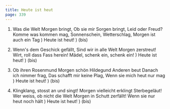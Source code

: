 ```yaml
---
title: Heute ist heut
page: 339
---  
```

 
1. Was die Welt Morgen bringt,
Ob sie mir Sorgen bringt,
Leid oder Freud?
Komme was kommen mag,
Sonnenschein, Wetterschlag,
Morgen ist auch ein Tag )
Heute ist heut! ) (bis)


2. Wenn's dem Geschick gefällt,
Sind wir in alle Welt
Morgen zerstreut!
Wirt, roll dass Fass herein!
Mädel, schenk ein, schenk ein! )
Heute ist heut! ) (bis)


3. Ob ihren Rosenmund
Morgen schön Hildegund
Anderen beut
Danach ich nimmer frag,
Das schafft mir keine Plag,
Wenn sie mich heut nur mag )
Heute ist heut! ) (bis)


4. Klingklang, stosst an und singt!
Morgen vielleicht erklingt
Sterbegeläut!
Wer weiss, ob nicht die Welt
Morgen in Schutt zerfällt!
Wenn sie nur heut noch hält )
Heute ist heut! ) (bis)